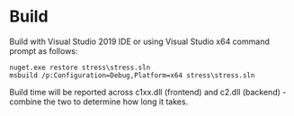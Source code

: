 # Build

Build with Visual Studio 2019 IDE or using Visual Studio x64 command prompt as follows:

```
nuget.exe restore stress\stress.sln
msbuild /p:Configuration=Debug,Platform=x64 stress\stress.sln
```

Build time will be reported across c1xx.dll (frontend) and c2.dll (backend) - combine the two to determine how long it takes.
